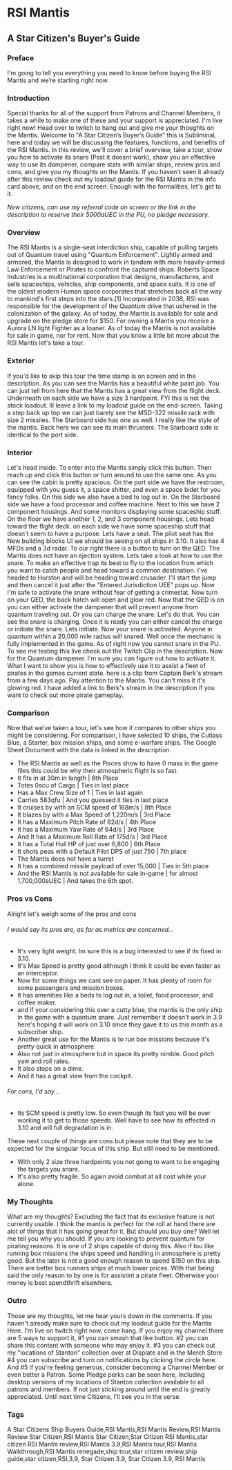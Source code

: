 # RSI Mantis
## A Star Citizen's Buyer's Guide

### Preface
I'm going to tell you everything you need to know before buying the RSI Mantis and we’re starting right now.

### Introduction
Special thanks for all of the support from Patrons and Channel Members, it takes a while to make one of these and your support is appreciated. I'm live right now! Head over to twitch to hang out and give me your thoughts on the Mantis. Welcome to "A Star Citizen’s Buyer’s Guide" this is SubliminaL here and today we will be discussing the features, functions, and benefits of the RSI Mantis. In this review, we'll cover a brief overview, take a tour, show you how to activate its snare (Psst it doesnt work), show you an effective way to use its dampener, compare stats with similar ships, review pros and cons, and give you my thoughts on the Mantis. If you haven't seen it already after this review check out my loadout guide for the RSI Mantis in the info card above, and on the end screen. Enough with the formalities, let's get to it.

*New citizens, can use my referral code on screen or the link in the description to reserve their 5000aUEC in the PU, no pledge necessary.*

### Overview
The RSI Mantis is a single-seat interdiction ship, capable of pulling targets out of Quantum travel using "Quantum Enforcement". Lightly armed and armored, the Mantis is designed to work in tandem with more heavily-armed Law Enforcement or Pirates to confront the captured ships.
Roberts Space Industries is a multinational corporation that designs, manufactures, and sells spaceships, vehicles, ship components, and space suits. It is one of the oldest modern Human space corporates that stretches back all the way to mankind's first steps into the stars.[1] Incorporated in 2038, RSI was responsible for the development of the Quantum drive that ushered in the colonization of the galaxy.
As of today, the Mantis is available for sale and upgrade on the pledge store for $150.
For owning a Mantis you receive a Aurora LN light Fighter as a loaner.
As of today the Mantis is not available for sale in game, nor for rent. Now that you know a little bit more about the RSI Mantis let's take a tour.

### Exterior
If you'd like to skip this tour the time stamp is on screen and in the description. As you can see the Mantis has a beautiful white paint job. You can just tell from here that the Mantis has a great view from the flight deck. Underneath on each side we have a size 3 hardpoint. FYI this is not the stock loadout. Ill leave a link to my loadout guide on the end-screen. Taking a step back up top we can just barely see the MSD-322 missile rack with size 2 missiles. The Starboard side has one as well. I really like the style of the mantis. Back here we can see its main thrusters. The Starboard side is identical to the port side.

### Interior
Let's head inside. To enter into the Mantis simply click this button. Then reach up and click this button or turn around to use the same one. As you can see the cabin is pretty spacious. On the port side we have the restroom, equipped with you guess it, a space shitter, and even a space bidet for you fancy folks. On this side we also have a bed to log out in. On the Starboard side we have a food processor and coffee machine. Next to this we have 2 component housings. And some monitors displaying some spaceship stuff. On the floor we have another 1, 2, and 3 component housings. Lets head toward the flight deck. on each side we have some spaceship stuff that doesn't seem to have a purpose. Lets have a seat. The pilot seat has the New building blocks UI we should be seeing on all ships in 3.10. It also has 4 MFDs and a 3d radar. To our right there is a button to turn on the QED. The Mantis does not have an ejection system. Lets take a look at how to use the snare. To make an effective trap its best to fly to the location from which you want to catch people and head toward a common destination. I've headed to Hurston and will be heading toward crusader. I'll start the jump and then cancel it just after the "Entered Jurisdiction UEE" pops up. Now I'm safe to activate the snare without fear of getting a crimestat. Now turn on your QED, the back hatch will open and glow red. Now that the QED is on you can either activate the dampener that will prevent anyone from quantum traveling out. Or you can charge the snare. Let's do that. You can see the snare is charging. Once it is ready you can either cancel the charge or initiate the snare. Lets initiate. Now your snare is activated. Anyone in quantum within a 20,000 mile radius will snared. Well once the mechanic is fully implemented in the game. As of right now you cannot snare in the PU. To see me testing this live check out the Twitch Clip in the description. Now for the Quantum dampener. I'm sure you can figure out how to activate it. What I want to show you is how to effectively use it to assist a fleet of pirates in the games current state. here is a clip from Captain Berk's stream from a few days ago. Pay attention to the Mantis. You can't miss it it's glowing red. I have added a link to Berk's stream in the description if you want to check out more pirate gameplay.

### Comparison
Now that we’ve taken a tour, let's see how it compares to other ships you might be considering. For comparison, I have selected 10 ships, the Cutlass Blue, a Starter, box mission ships, and some e-warfare ships. The Google Sheet Document with the data is linked in the description.

* The RSI Mantis as well as the Pisces show to have 0 mass in the game files this could be why their atmospheric flight is so fast.
* It fits in at 30m in length | 6th Place
* Totes 0scu of Cargo | Ties in last place
* Has a Max Crew Size of 1 | Ties in last again
* Carries 583qfu | And you guessed it ties in last place
* It cruises by with an SCM speed of 168m/s | 8th Place
* It blazes by with a Max Speed of 1,220m/s | 3rd Place
* It has a Maximum Pitch Rate of 62d/s | 4th Place
* It has a Maximum Yaw Rate of 64d/s | 3rd Place
* And It has a Maximum Roll Rate of 175d/s | 3rd Place
* It has a Total Hull HP of just over 6,800 | 6th Place
* It shots peas with a Default Pilot DPS of just 750 | 7th place
* The Mantis does not have a turret
* It has a combined missile payload of over 15,000 | Ties in 5th place
* And the RSI Mantis is not available for sale in-game | for almost 1,700,000aUEC | And takes the 6th spot.

### Pros vs Cons
Alright let's weigh some of the pros and cons
###### I would say its pros are, as far as metrics are concerned...
* It's very light weight. Im sure this is a bug interested to see if its fixed in 3.10.
* It's Max Speed is pretty good although I think it could be even faster as an interceptor.
* Now for some things we cant see on paper. It has plenty of room for some passengers and mission boxes.
* It has amenities like a beds to log out in, a toilet, food processor, and coffee maker.
* and if your considering this over a cutty blue, the mantis is the only ship in the game with a quantum snare. Just remember it doesn't work in 3.9 here's hoping it will work on 3.10 since they gave it to us this month as a subscriber ship.
* Another great use for the Mantis is to run box missions because it's pretty quick in atmosphere.
* Also not just in atmosphere but in space its pretty nimble. Good pitch yaw and roll rates.
* It also stops on a dime.
* And it has a great view from the cockpit.

###### For cons, I'd say...
* Its SCM speed is pretty low. So even though its fast you will be over working it to get to those speeds. Well have to see how its effected in 3.10 and will full degradation is in.

These next couple of things are cons but please note that they are to be expected for the singular focus of this ship. But still need to be mentioned.
* With only 2 size three hardpoints you not going to want to be engaging the targets you snare.
* It's also pretty fragile. So again avoid combat at all cost while your alone.

### My Thoughts
What are my thoughts? Excluding the fact that its exclusive feature is not currently usable. I think the mantis is perfect for the roll at hand there are alot of things that it has going great for it. But should you buy one? Well let me tell you why you should. If you are looking to prevent quantum for pirating reasons. It is one of 2 ships capable of doing this. Also if tou like running box missions the ships speed and handling in atmosphere is pretty good. But the later is not a good enough reason to spend $150 on this ship. There are better box runners ships at much lower prices. With that being said the only reason to by one is for assistint a pirate fleet. Otherwise your money is best spendthrift elsewhere.

### Outro
Those are my thoughts, let me hear yours down in the comments. If you haven't already make sure to check out my loadout guide for the Mantis Here. I'm live on twitch right now, come hang. If you enjoy my channel there are 5 ways to support it, #1 you can smash that like button. #2 you can share this content with someone who may enjoy it. #3 you can check out my "locations of Stanton" collection over at Displate and in the Merch Store #4 you can subscribe and turn on notifications by clicking the circle here. And #5 if you're feeling generous, consider becoming a Channel Member or even better a Patron. Some Pledge perks can be seen here, Including desktop versions of my locations of Stanton collection available to all patrons and members. If not just sticking around until the end is greatly appreciated. Until next time Citizens, I'll see you in the verse.

### Tags
A Star Citizens Ship Buyers Guide,RSI Mantis,RSI Mantis Review,RSI Mantis Review Star Citizen,RSI Mantis Star Citizen,Star Citizen RSI Mantis,star citizen RSI Mantis review,RSI Mantis 3.9,RSI Mantis tour,RSI Mantis Walkthrough,RSI Mantis renegade,ship tour,star citizen review,ship guide,star citizen,RSI,3.9, Star Citizen 3.9, Star Citizen 3.9, RSI Mantis
